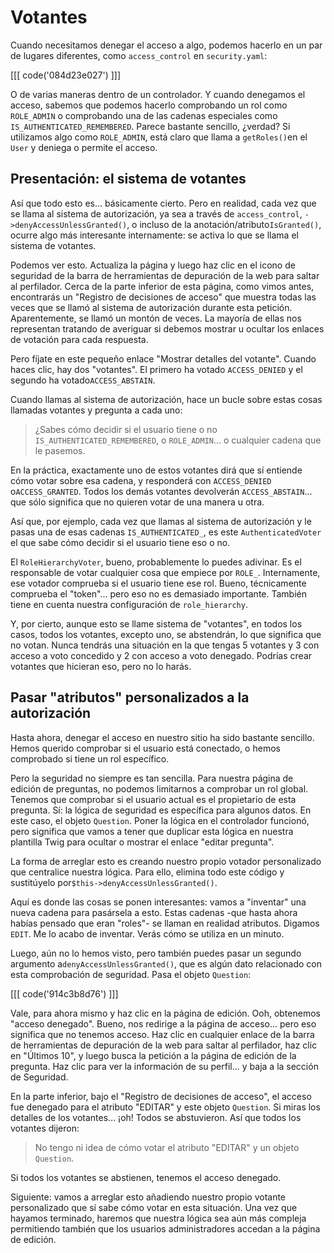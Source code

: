 # Votantes

Cuando necesitamos denegar el acceso a algo, podemos hacerlo en un par de lugares diferentes, como `access_control` en `security.yaml`:

[[[ code('084d23e027') ]]]

O de varias maneras dentro de un controlador. Y cuando denegamos el acceso, sabemos que podemos hacerlo comprobando un rol como `ROLE_ADMIN` o comprobando una de las cadenas especiales como `IS_AUTHENTICATED_REMEMBERED`. Parece bastante sencillo, ¿verdad? Si utilizamos algo como `ROLE_ADMIN`, está claro que llama a `getRoles()`en el `User` y deniega o permite el acceso.

## Presentación: el sistema de votantes

Así que todo esto es... básicamente cierto. Pero en realidad, cada vez que se llama al sistema de autorización, ya sea a través de `access_control`, `->denyAccessUnlessGranted()`, o incluso de la anotación/atributo`IsGranted()`, ocurre algo más interesante internamente: se activa lo que se llama el sistema de votantes.

Podemos ver esto. Actualiza la página y luego haz clic en el icono de seguridad de la barra de herramientas de depuración de la web para saltar al perfilador. Cerca de la parte inferior de esta página, como vimos antes, encontrarás un "Registro de decisiones de acceso" que muestra todas las veces que se llamó al sistema de autorización durante esta petición. Aparentemente, se llamó un montón de veces. La mayoría de ellas nos representan tratando de averiguar si debemos mostrar u ocultar los enlaces de votación para cada respuesta.

Pero fíjate en este pequeño enlace "Mostrar detalles del votante". Cuando haces clic, hay dos "votantes". El primero ha votado `ACCESS_DENIED` y el segundo ha votado`ACCESS_ABSTAIN`.

Cuando llamas al sistema de autorización, hace un bucle sobre estas cosas llamadas votantes y pregunta a cada uno:

> ¿Sabes cómo decidir si el usuario tiene o no `IS_AUTHENTICATED_REMEMBERED`,
> o `ROLE_ADMIN`... o cualquier cadena que le pasemos.

En la práctica, exactamente uno de estos votantes dirá que sí entiende cómo votar sobre esa cadena, y responderá con `ACCESS_DENIED` o`ACCESS_GRANTED`. Todos los demás votantes devolverán `ACCESS_ABSTAIN`... que sólo significa que no quieren votar de una manera u otra.

Así que, por ejemplo, cada vez que llamas al sistema de autorización y le pasas una de esas cadenas `IS_AUTHENTICATED_`, es este `AuthenticatedVoter` el que sabe cómo decidir si el usuario tiene eso o no.

El `RoleHierarchyVoter`, bueno, probablemente lo puedes adivinar. Es el responsable de votar cualquier cosa que empiece por `ROLE_`. Internamente, ese votador comprueba si el usuario tiene ese rol. Bueno, técnicamente comprueba el "token"... pero eso no es demasiado importante. También tiene en cuenta nuestra configuración de `role_hierarchy`.

Y, por cierto, aunque esto se llame sistema de "votantes", en todos los casos, todos los votantes, excepto uno, se abstendrán, lo que significa que no votan. Nunca tendrás una situación en la que tengas 5 votantes y 3 con acceso a voto concedido y 2 con acceso a voto denegado. Podrías crear votantes que hicieran eso, pero no lo harás.

## Pasar "atributos" personalizados a la autorización

Hasta ahora, denegar el acceso en nuestro sitio ha sido bastante sencillo. Hemos querido comprobar si el usuario está conectado, o hemos comprobado si tiene un rol específico.

Pero la seguridad no siempre es tan sencilla. Para nuestra página de edición de preguntas, no podemos limitarnos a comprobar un rol global. Tenemos que comprobar si el usuario actual es el propietario de esta pregunta. Sí: la lógica de seguridad es específica para algunos datos. En este caso, el objeto `Question`. Poner la lógica en el controlador funcionó, pero significa que vamos a tener que duplicar esta lógica en nuestra plantilla Twig para ocultar o mostrar el enlace "editar pregunta".

La forma de arreglar esto es creando nuestro propio votador personalizado que centralice nuestra lógica. Para ello, elimina todo este código y sustitúyelo por`$this->denyAccessUnlessGranted()`.

Aquí es donde las cosas se ponen interesantes: vamos a "inventar" una nueva cadena para pasársela a esto. Estas cadenas -que hasta ahora habías pensado que eran "roles"- se llaman en realidad atributos. Digamos `EDIT`. Me lo acabo de inventar. Verás cómo se utiliza en un minuto.

Luego, aún no lo hemos visto, pero también puedes pasar un segundo argumento a`denyAccessUnlessGranted()`, que es algún dato relacionado con esta comprobación de seguridad. Pasa el objeto `Question`:

[[[ code('914c3b8d76') ]]]

Vale, para ahora mismo y haz clic en la página de edición. Ooh, obtenemos "acceso denegado". Bueno, nos redirige a la página de acceso... pero eso significa que no tenemos acceso. Haz clic en cualquier enlace de la barra de herramientas de depuración de la web para saltar al perfilador, haz clic en "Últimos 10", y luego busca la petición a la página de edición de la pregunta. Haz clic para ver la información de su perfil... y baja a la sección de Seguridad.

En la parte inferior, bajo el "Registro de decisiones de acceso", el acceso fue denegado para el atributo "EDITAR" y este objeto `Question`. Si miras los detalles de los votantes... ¡oh! Todos se abstuvieron. Así que todos los votantes dijeron:

> No tengo ni idea de cómo votar el atributo "EDITAR" y un objeto `Question`.

Si todos los votantes se abstienen, tenemos el acceso denegado.

Siguiente: vamos a arreglar esto añadiendo nuestro propio votante personalizado que sí sabe cómo votar en esta situación. Una vez que hayamos terminado, haremos que nuestra lógica sea aún más compleja permitiendo también que los usuarios administradores accedan a la página de edición.
